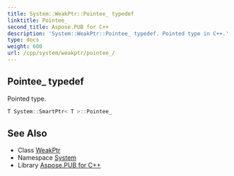 ```yaml
---
title: System::WeakPtr::Pointee_ typedef
linktitle: Pointee_
second_title: Aspose.PUB for C++
description: 'System::WeakPtr::Pointee_ typedef. Pointed type in C++.'
type: docs
weight: 600
url: /cpp/system/weakptr/pointee_/
---
```

## Pointee_ typedef


Pointed type.

```cpp
T System::SmartPtr< T >::Pointee_
```

## See Also

* Class [WeakPtr](../)
* Namespace [System](../../)
* Library [Aspose.PUB for C++](../../../)
